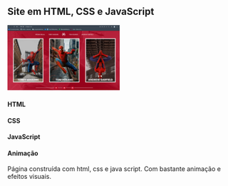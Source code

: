 ## Site em HTML, CSS e JavaScript

<img src="./assets/images/spider.png" alt="imagem da site" style="width: 50%">

#### HTML
#### CSS
#### JavaScript
#### Animação

<p>Página construída com html, css e java script. Com bastante animação e efeitos visuais.</p>